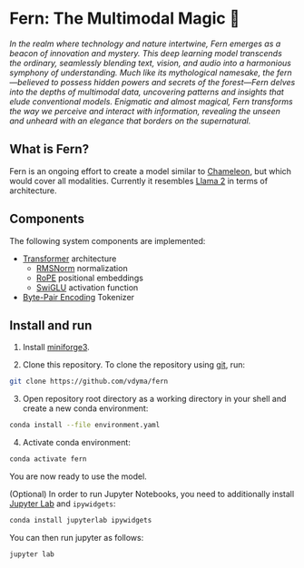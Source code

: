 # Fern: The Multimodal Magic 🌿

_In the realm where technology and nature intertwine, Fern emerges as a beacon of innovation and mystery. This deep learning model transcends the ordinary, seamlessly blending text, vision, and audio into a harmonious symphony of understanding. Much like its mythological namesake, the fern—believed to possess hidden powers and secrets of the forest—Fern delves into the depths of multimodal data, uncovering patterns and insights that elude conventional models. Enigmatic and almost magical, Fern transforms the way we perceive and interact with information, revealing the unseen and unheard with an elegance that borders on the supernatural._

## What is Fern?

Fern is an ongoing effort to create a model similar to [Chameleon](https://arxiv.org/abs/2405.09818), but which would cover all modalities. Currently it resembles [Llama 2](https://arxiv.org/abs/2307.09288) in terms of architecture.

## Components

The following system components are implemented:

- [Transformer](https://arxiv.org/abs/1706.03762) architecture
    - [RMSNorm](https://arxiv.org/abs/1910.07467) normalization
    - [RoPE](https://arxiv.org/abs/2104.09864) positional embeddings
    - [SwiGLU](https://arxiv.org/abs/2002.05202) activation function
- [Byte-Pair Encoding](https://arxiv.org/abs/1508.07909) Tokenizer

## Install and run

1. Install [miniforge3](https://github.com/conda-forge/miniforge?tab=readme-ov-file#install).

2. Clone this repository. To clone the repository using [git](https://git-scm.com/), run:

```bash
git clone https://github.com/vdyma/fern
```

3. Open repository root directory as a working directory in your shell and create a new conda environment:

```bash
conda install --file environment.yaml
```

4. Activate conda environment:

```bash
conda activate fern
```

You are now ready to use the model. 

(Optional) In order to run Jupyter Notebooks, you need to additionally install [Jupyter Lab](https://jupyter.org/install) and `ipywidgets`:

```bash
conda install jupyterlab ipywidgets
```

You can then run jupyter as follows:

```bash
jupyter lab
```
